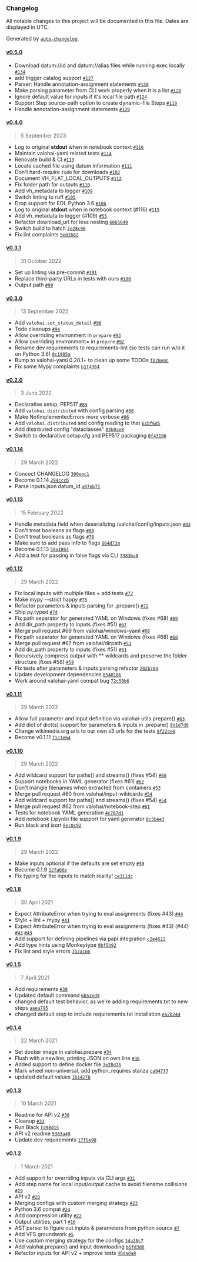 ### Changelog

All notable changes to this project will be documented in this file. Dates are displayed in UTC.

Generated by [`auto-changelog`](https://github.com/CookPete/auto-changelog).

#### [v0.5.0](https://github.com/valohai/valohai-utils/compare/v0.4.0...v0.5.0)

- Download datum://id and datum://alias files while running exec locally [`#134`](https://github.com/valohai/valohai-utils/pull/134)
- add trigger catalog support [`#127`](https://github.com/valohai/valohai-utils/pull/127)
- Parser: Handle annotation-assignment statements [`#130`](https://github.com/valohai/valohai-utils/pull/130)
- Make parsing parameter from CLI work properly when it is a list [`#128`](https://github.com/valohai/valohai-utils/pull/128)
- Ignore default value for inputs if it's local file path [`#124`](https://github.com/valohai/valohai-utils/pull/124)
- Support Step source-path option to create dynamic-file Steps [`#119`](https://github.com/valohai/valohai-utils/pull/119)
- Handle annotation-assignment statements [`#129`](https://github.com/valohai/valohai-utils/issues/129)

#### [v0.4.0](https://github.com/valohai/valohai-utils/compare/v0.3.1...v0.4.0)

> 5 September 2023

- Log to original __stdout__ when in notebook context [`#116`](https://github.com/valohai/valohai-utils/pull/116)
- Maintain valohai-yaml related tests [`#114`](https://github.com/valohai/valohai-utils/pull/114)
- Renovate build & CI [`#113`](https://github.com/valohai/valohai-utils/pull/113)
- Locate cached file using datum information [`#111`](https://github.com/valohai/valohai-utils/pull/111)
- Don't hard-require `tqdm` for downloads [`#102`](https://github.com/valohai/valohai-utils/pull/102)
- Document VH_FLAT_LOCAL_OUTPUTS [`#112`](https://github.com/valohai/valohai-utils/pull/112)
- Fix folder path for outputs [`#110`](https://github.com/valohai/valohai-utils/pull/110)
- Add vh_metadata to logger [`#109`](https://github.com/valohai/valohai-utils/pull/109)
- Switch linting to ruff [`#105`](https://github.com/valohai/valohai-utils/pull/105)
- Drop support for EOL Python 3.6 [`#106`](https://github.com/valohai/valohai-utils/pull/106)
- Log to original __stdout__ when in notebook context (#116) [`#115`](https://github.com/valohai/valohai-utils/issues/115)
- Add vh_metadata to logger (#109) [`#55`](https://github.com/valohai/valohai-utils/issues/55)
- Refactor download_url for less nesting [`6065049`](https://github.com/valohai/valohai-utils/commit/6065049b37ad7e2e92155a4ff982e935ccf93bb4)
- Switch build to hatch [`2e28c96`](https://github.com/valohai/valohai-utils/commit/2e28c965137b5e92f9f4df8f9469c8ff0c45953d)
- Fix lint complaints [`5ed1682`](https://github.com/valohai/valohai-utils/commit/5ed16824f419ed3d4946e6189bc9d1a202812bb7)

#### [v0.3.1](https://github.com/valohai/valohai-utils/compare/v0.3.0...v0.3.1)

> 31 October 2022

- Set up linting via pre-commit [`#101`](https://github.com/valohai/valohai-utils/pull/101)
- Replace third-party URLs in tests with ours [`#100`](https://github.com/valohai/valohai-utils/pull/100)
- Output path [`#99`](https://github.com/valohai/valohai-utils/pull/99)

#### [v0.3.0](https://github.com/valohai/valohai-utils/compare/v0.2.0...v0.3.0)

> 13 September 2022

- Add `valohai.set_status_detail` [`#96`](https://github.com/valohai/valohai-utils/pull/96)
- Todo cleanups [`#94`](https://github.com/valohai/valohai-utils/pull/94)
- Allow overriding environment in `prepare` [`#93`](https://github.com/valohai/valohai-utils/pull/93)
- Allow overriding environment= in `prepare` [`#92`](https://github.com/valohai/valohai-utils/issues/92)
- Rename dev requirements to requirements-lint (so tests can run w/o it on Python 3.6) [`8c1905a`](https://github.com/valohai/valohai-utils/commit/8c1905a0be78060cbb70accfd9efda5b971ba130)
- Bump to valohai-yaml 0.20.1+ to clean up some TODOs [`fd78e0c`](https://github.com/valohai/valohai-utils/commit/fd78e0ce0b8b583a57d5e29be18deb3cdb025e75)
- Fix some Mypy complaints [`b1f4364`](https://github.com/valohai/valohai-utils/commit/b1f4364f84749307e0026f668118f725d978f985)

#### [v0.2.0](https://github.com/valohai/valohai-utils/compare/v0.1.14...v0.2.0)

> 3 June 2022

- Declarative setup, PEP517 [`#89`](https://github.com/valohai/valohai-utils/pull/89)
- Add `valohai.distributed` with config parsing [`#88`](https://github.com/valohai/valohai-utils/pull/88)
- Make NotImplementedErrors more verbose [`#86`](https://github.com/valohai/valohai-utils/pull/86)
- Add `valohai.distributed` and config reading to that [`61bf6d5`](https://github.com/valohai/valohai-utils/commit/61bf6d5873280a638f6a1b3af87f88177da760cd)
- Add distributed config "dataclasses" [`83b0ae8`](https://github.com/valohai/valohai-utils/commit/83b0ae8d78a8370b65ab702e4bc92f26a66fddfa)
- Switch to declarative setup.cfg and PEP517 packaging [`0f43196`](https://github.com/valohai/valohai-utils/commit/0f4319610da28fed955e7ef0b664d7600fdfb5af)

#### [v0.1.14](https://github.com/valohai/valohai-utils/compare/v0.1.13...v0.1.14)

> 29 March 2022

- Concoct CHANGELOG [`300eac1`](https://github.com/valohai/valohai-utils/commit/300eac11a664a87961690f8014b6e51b6b6d74e2)
- Become 0.1.14 [`294cccb`](https://github.com/valohai/valohai-utils/commit/294cccb6c15eb8e8e1753712c91c9264af524afc)
- Parse inputs.json datum_id [`a07eb71`](https://github.com/valohai/valohai-utils/commit/a07eb71ec3e46559cacf6a0ce327aaa61d69877e)

#### [v0.1.13](https://github.com/valohai/valohai-utils/compare/v0.1.12...v0.1.13)

> 15 February 2022

- Handle metadata field when deserializing /valohai/config/inputs.json [`#83`](https://github.com/valohai/valohai-utils/pull/83)
- Don't treat booleans as flags [`#80`](https://github.com/valohai/valohai-utils/pull/80)
- Don't treat booleans as flags [`#78`](https://github.com/valohai/valohai-utils/issues/78)
- Make sure to add pass info to flags [`864d73a`](https://github.com/valohai/valohai-utils/commit/864d73ac3fcaed31b6725383c2855e588bf2c2eb)
- Become 0.1.13 [`50a1864`](https://github.com/valohai/valohai-utils/commit/50a1864c95ef7e2ddc1ac4171d3383b643f154c4)
- Add a test for passing in false flags via CLI [`7383ba0`](https://github.com/valohai/valohai-utils/commit/7383ba09eae152ab5f67665a851ace630ee1cdde)

#### [v0.1.12](https://github.com/valohai/valohai-utils/compare/v0.1.11...v0.1.12)

> 29 March 2022

- Fix local inputs with multiple files + add tests [`#77`](https://github.com/valohai/valohai-utils/pull/77)
- Make mypy --strict happy [`#75`](https://github.com/valohai/valohai-utils/pull/75)
- Refactor parameters & inputs parsing for .prepare() [`#72`](https://github.com/valohai/valohai-utils/pull/72)
- Ship py.typed [`#74`](https://github.com/valohai/valohai-utils/pull/74)
- Fix path separator for generated YAML on Windows (fixes #68) [`#69`](https://github.com/valohai/valohai-utils/pull/69)
- Add dir_path property to inputs (fixes #51) [`#67`](https://github.com/valohai/valohai-utils/pull/67)
- Merge pull request #69 from valohai/windows-yaml [`#68`](https://github.com/valohai/valohai-utils/issues/68)
- Fix path separator for generated YAML on Windows (fixes #68) [`#68`](https://github.com/valohai/valohai-utils/issues/68)
- Merge pull request #67 from valohai/dirpath [`#51`](https://github.com/valohai/valohai-utils/issues/51)
- Add dir_path property to inputs (fixes #51) [`#51`](https://github.com/valohai/valohai-utils/issues/51)
- Recursively compress output with ** wildcards and preserve the folder structure (fixes #58) [`#58`](https://github.com/valohai/valohai-utils/issues/58)
- Fix tests after parameters & inputs parsing refactor [`202b704`](https://github.com/valohai/valohai-utils/commit/202b704abb4e4da4d6911003bd8671bcbb718bc2)
- Update development dependencies [`854818b`](https://github.com/valohai/valohai-utils/commit/854818b13f88997db8727499354e948e7218ffc6)
- Work around valohai-yaml compat bug [`72c50b6`](https://github.com/valohai/valohai-utils/commit/72c50b6e85520dfe9b5ab707dc6afc5da1af682b)

#### [v0.1.11](https://github.com/valohai/valohai-utils/compare/v0.1.10...v0.1.11)

> 29 March 2022

- Allow full parameter and input definition via valohai-utils prepare() [`#63`](https://github.com/valohai/valohai-utils/pull/63)
- Add dict of dict(s) support for parameters & inputs in .prepare() [`8d1d7d0`](https://github.com/valohai/valohai-utils/commit/8d1d7d0a29fb53272bc1f459601e8c8ead4c432b)
- Change wikimedia.org urls to our own s3 urls for the tests [`9f22ce6`](https://github.com/valohai/valohai-utils/commit/9f22ce68a9fad9da58df274b364f4d06ddf3da96)
- Become v0.1.11 [`71c1e64`](https://github.com/valohai/valohai-utils/commit/71c1e64705c4e433eb9476ab94eb2b59d0eecad5)

#### [v0.1.10](https://github.com/valohai/valohai-utils/compare/v0.1.9...v0.1.10)

> 29 March 2022

- Add wildcard support for paths() and streams() (fixes #54) [`#60`](https://github.com/valohai/valohai-utils/pull/60)
- Support notebooks in YAML generator (fixes #61) [`#62`](https://github.com/valohai/valohai-utils/pull/62)
- Don't mangle filenames when extracted from containers [`#53`](https://github.com/valohai/valohai-utils/pull/53)
- Merge pull request #60 from valohai/input-wildcards [`#54`](https://github.com/valohai/valohai-utils/issues/54)
- Add wildcard support for paths() and streams() (fixes #54) [`#54`](https://github.com/valohai/valohai-utils/issues/54)
- Merge pull request #62 from valohai/notebook-step [`#61`](https://github.com/valohai/valohai-utils/issues/61)
- Tests for notebook YAML generation [`4c767d1`](https://github.com/valohai/valohai-utils/commit/4c767d1857c139b6af21acaacc455fb891776627)
- Add notebook (.ipynb) file support for yaml generator [`8c5bee3`](https://github.com/valohai/valohai-utils/commit/8c5bee3f51135debde27efb1fd4da1c346e94c18)
- Run black and isort [`8ec0c92`](https://github.com/valohai/valohai-utils/commit/8ec0c92e12f0683bf4b21e46b33f47b862042755)

#### [v0.1.9](https://github.com/valohai/valohai-utils/compare/v0.1.8...v0.1.9)

> 29 March 2022

- Make inputs optional if the defaults are set empty [`#59`](https://github.com/valohai/valohai-utils/pull/59)
- Become 0.1.9 [`12fa08e`](https://github.com/valohai/valohai-utils/commit/12fa08eca512f11e87d3dd2c1d5aa77b34fbc7ac)
- Fix typing for the inputs to match reality! [`ce311dc`](https://github.com/valohai/valohai-utils/commit/ce311dc2f76ea3366c9840bbd6a033697f6622e8)

#### [v0.1.8](https://github.com/valohai/valohai-utils/compare/v0.1.5...v0.1.8)

> 30 April 2021

- Expect AttributeError when trying to eval assignments (fixes #43) [`#44`](https://github.com/valohai/valohai-utils/pull/44)
- Style + lint + mypy [`#41`](https://github.com/valohai/valohai-utils/pull/41)
- Expect AttributeError when trying to eval assignments (fixes #43) (#44) [`#43`](https://github.com/valohai/valohai-utils/issues/43) [`#43`](https://github.com/valohai/valohai-utils/issues/43)
- Add support for defining pipelines via papi integration [`c2e4622`](https://github.com/valohai/valohai-utils/commit/c2e46225f5ec15603d119af87bd29c9104abd6b8)
- Add type hints using Monkeytype [`9bf5b92`](https://github.com/valohai/valohai-utils/commit/9bf5b92b4151df26a3f714000f42f40c608627de)
- Fix lint and style errors [`7b7a166`](https://github.com/valohai/valohai-utils/commit/7b7a166ef9f9539c5189a2302175b3544adc391a)

#### [v0.1.5](https://github.com/valohai/valohai-utils/compare/v0.1.4...v0.1.5)

> 7 April 2021

- Add requirements [`#38`](https://github.com/valohai/valohai-utils/pull/38)
- Updated default command [`6b53ed9`](https://github.com/valohai/valohai-utils/commit/6b53ed9f52eacceb798c096cd717a3e7558c1a7b)
- changed default test behavior, as we're adding requirements.txt to new steps [`aaea795`](https://github.com/valohai/valohai-utils/commit/aaea795eea6bcf8e2b4c9e107eecbde9cdecd1c9)
- changed default step to include requirements.txt installation [`ea2b244`](https://github.com/valohai/valohai-utils/commit/ea2b244f87577520c1ed4282a2479ce4fec0a090)

#### [v0.1.4](https://github.com/valohai/valohai-utils/compare/v0.1.3...v0.1.4)

> 22 March 2021

- Set docker image in valohai.prepare [`#34`](https://github.com/valohai/valohai-utils/pull/34)
- Flush with a newline, printing JSON on own line [`#36`](https://github.com/valohai/valohai-utils/pull/36)
- Added support to define docker file [`3e28d26`](https://github.com/valohai/valohai-utils/commit/3e28d265d44ebc4b48f5aeb43b0e4bbb26d11f79)
- Mark wheel non-universal, add python_requires stanza [`ca947f7`](https://github.com/valohai/valohai-utils/commit/ca947f7a7ee99d5d38161da2623c2ba6114bec3b)
- updated default values [`1b14278`](https://github.com/valohai/valohai-utils/commit/1b14278b59549f906b81c520f51519142c9eeb1c)

#### [v0.1.3](https://github.com/valohai/valohai-utils/compare/v0.1.2...v0.1.3)

> 10 March 2021

- Readme for API v2 [`#30`](https://github.com/valohai/valohai-utils/pull/30)
- Cleanup [`#33`](https://github.com/valohai/valohai-utils/pull/33)
- Run Black [`fd98d15`](https://github.com/valohai/valohai-utils/commit/fd98d15f96f71f498e0de0d05ff3919571ebcc51)
- API v2 readme [`5383a49`](https://github.com/valohai/valohai-utils/commit/5383a49cba66264dd3ed6cdaa4dcc24d62391d22)
- Update dev requirements [`17f5e90`](https://github.com/valohai/valohai-utils/commit/17f5e902be92d1bfdb735d6240c1ad86f747bec9)

#### v0.1.2

> 1 March 2021

- Add support for overriding inputs via CLI args [`#31`](https://github.com/valohai/valohai-utils/pull/31)
- Add step name for local input/output cache to avoid filename collisions [`#29`](https://github.com/valohai/valohai-utils/pull/29)
- API v2 [`#28`](https://github.com/valohai/valohai-utils/pull/28)
- Merging configs with custom merging strategy [`#23`](https://github.com/valohai/valohai-utils/pull/23)
- Python 3.6 compat [`#24`](https://github.com/valohai/valohai-utils/pull/24)
- Add compression utility [`#22`](https://github.com/valohai/valohai-utils/pull/22)
- Output utilities, part 1 [`#16`](https://github.com/valohai/valohai-utils/pull/16)
- AST parser to figure out inputs & parameters from python source [`#7`](https://github.com/valohai/valohai-utils/pull/7)
- Add VFS groundwork [`#5`](https://github.com/valohai/valohai-utils/pull/5)
- Use custom merging strategy for the configs [`1da28c7`](https://github.com/valohai/valohai-utils/commit/1da28c723c7e855e6393483a7e172ecaeead1d21)
- Add valohai.prepare() and input downloading [`b5fd3d8`](https://github.com/valohai/valohai-utils/commit/b5fd3d82687f4de5507be8ec6aad10bdd2dfd68c)
- Refactor inputs for API v2 + improve tests [`46dada8`](https://github.com/valohai/valohai-utils/commit/46dada85bd7a4ef793b0ad51abb918cfe020de13)
